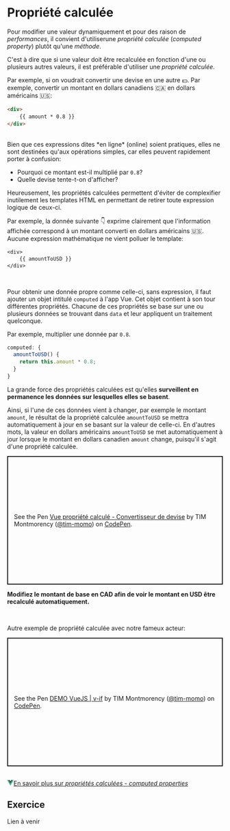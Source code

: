 # Propriété calculée

Pour modifier une valeur dynamiquement et pour des raison de *performances*, il convient d'utiliserune *propriété calculée* (*computed property*) plutôt qu'une *méthode*.

C'est à dire que si une valeur doit être recalculée en fonction d'une ou plusieurs autres valeurs, il est préférable d'utiliser une *propriété calculée*.

<!-- https://www.udemy.com/course/vuejs-2-the-complete-guide/learn/lecture/21463196#overview  -->
 
Par exemple, si on voudrait convertir une devise en une autre 💵. Par exemple, convertir un montant en dollars canadiens 🇨🇦 en dollars américains 🇺🇸:

```html
<div>
    {{ amount * 0.8 }}
</div>
```

<br>
Bien que ces expressions dites *en ligne* (online) soient pratiques, elles ne sont destinées qu'aux opérations simples, car elles peuvent rapidement porter à confusion:

- Pourquoi ce montant est-il multiplié par `0.8`?
- Quelle devise tente-t-on d'afficher?

Heureusement, les propriétés calculées permettent d'éviter de complexifier inutilement les templates HTML en permettant de retirer toute expression logique de ceux-ci.

Par exemple, la donnée suivante 👇 exprime clairement que l'information affichée correspond à un montant converti en dollars américains 🇺🇸. Aucune expression mathématique ne vient polluer le template:

```
<div>
    {{ amountToUSD }}
</div>

```

<br>

Pour obtenir une donnée propre comme celle-ci, sans expression, il faut ajouter un objet intitulé `computed` à l'app Vue. Cet objet contient à son tour différentes propriétés. Chacune de ces propriétés se base sur une ou plusieurs données se trouvant dans `data` et leur appliquent un traitement quelconque.

Par exemple, multiplier une donnée par `0.8`.

```js
computed: {
  amountToUSD() {
    return this.amount * 0.8;
  }
}
```

La grande force des propriétés calculées est qu'elles **surveillent en permanence les données sur lesquelles elles se basent**.

Ainsi, si l'une de ces données vient à changer, par exemple le montant `amount`, le résultat de la propriété calculée `amountToUSD` se mettra automatiquement à jour en se basant sur la valeur de celle-ci. En d'autres mots, la valeur en dollars américains `amountToUSD` se met automatiquement à jour lorsque le montant en dollars canadien `amount` change, puisqu'il s'agit d'une propriété calculée.


<p class="codepen" data-height="300" data-theme-id="light" data-default-tab="html,result" data-slug-hash="qBgKjVK" data-pen-title="Vue propriété calculé - Convertisseur de devise" data-user="tim-momo" style="height: 300px; box-sizing: border-box; display: flex; align-items: center; justify-content: center; border: 2px solid; margin: 1em 0; padding: 1em;">
  <span>See the Pen <a href="https://codepen.io/tim-momo/pen/qBgKjVK">
  Vue propriété calculé - Convertisseur de devise</a> by TIM Montmorency (<a href="https://codepen.io/tim-momo">@tim-momo</a>)
  on <a href="https://codepen.io">CodePen</a>.</span>
</p>


**Modifiez le montant de base en CAD afin de voir le montant en USD être recalculé automatiquement.**


<br>

Autre exemple de propriété calculée avec notre fameux acteur:

<p class="codepen" data-height="300" data-theme-id="light" data-default-tab="html,result" data-slug-hash="KwdLGpX" data-pen-title="DEMO VueJS | v-if" data-user="tim-momo" style="height: 300px; box-sizing: border-box; display: flex; align-items: center; justify-content: center; border: 2px solid; margin: 1em 0; padding: 1em;">
  <span>See the Pen <a href="https://codepen.io/tim-momo/pen/KwdLGpX">
  DEMO VueJS | v-if</a> by TIM Montmorency (<a href="https://codepen.io/tim-momo">@tim-momo</a>)
  on <a href="https://codepen.io">CodePen</a>.</span>
</p>
<script async src="https://public.codepenassets.com/embed/index.js"></script>


<br>
<a href="https://fr.vuejs.org/guide/essentials/computed" class="md-button "><img src="./assets/logo-vue.svg" style="width: 15px; height: auto;">En savoir plus sur <em>propriétés calculées - computed properties</em></a>
<br>


## Exercice

Lien à venir
[]()
<exercice href="../../../exercices/vue-luchador/"></exercice>
